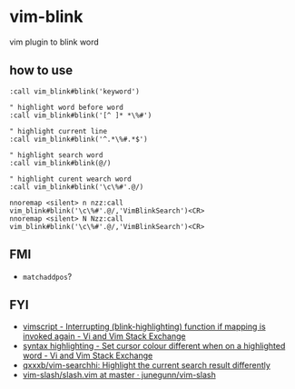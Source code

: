 # vim-blink

vim plugin to blink word

## how to use
```
:call vim_blink#blink('keyword')

" highlight word before word
:call vim_blink#blink('[^ ]* *\%#')

" highlight current line
:call vim_blink#blink('^.*\%#.*$')

" highlight search word
:call vim_blink#blink(@/)

" highlight curent wearch word
:call vim_blink#blink('\c\%#'.@/)
```

```
nnoremap <silent> n nzz:call vim_blink#blink('\c\%#'.@/,'VimBlinkSearch')<CR>
nnoremap <silent> N Nzz:call vim_blink#blink('\c\%#'.@/,'VimBlinkSearch')<CR>
```

## FMI
* `matchaddpos`?

## FYI
* [vimscript \- Interrupting \(blink\-highlighting\) function if mapping is invoked again \- Vi and Vim Stack Exchange]( https://vi.stackexchange.com/questions/8851/interrupting-blink-highlighting-function-if-mapping-is-invoked-again?noredirect=1 )
* [syntax highlighting \- Set cursor colour different when on a highlighted word \- Vi and Vim Stack Exchange]( https://vi.stackexchange.com/questions/2761/set-cursor-colour-different-when-on-a-highlighted-word )
* [qxxxb/vim\-searchhi: Highlight the current search result differently]( https://github.com/qxxxb/vim-searchhi )
* [vim\-slash/slash\.vim at master · junegunn/vim\-slash]( https://github.com/junegunn/vim-slash/blob/master/plugin/slash.vim )

